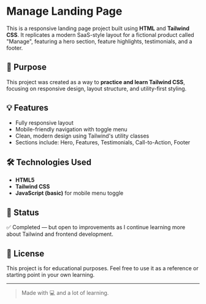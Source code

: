 # Manage Landing Page

This is a responsive landing page project built using **HTML** and **Tailwind CSS**. It replicates a modern SaaS-style layout for a fictional product called "Manage", featuring a hero section, feature highlights, testimonials, and a footer.

## 🚀 Purpose

This project was created as a way to **practice and learn Tailwind CSS**, focusing on responsive design, layout structure, and utility-first styling.

## 💡 Features

- Fully responsive layout  
- Mobile-friendly navigation with toggle menu  
- Clean, modern design using Tailwind's utility classes  
- Sections include: Hero, Features, Testimonials, Call-to-Action, Footer

## 🛠 Technologies Used

- **HTML5**
- **Tailwind CSS**
- **JavaScript (basic)** for mobile menu toggle

## 🧪 Status

✅ Completed — but open to improvements as I continue learning more about Tailwind and frontend development.

## 📄 License

This project is for educational purposes. Feel free to use it as a reference or starting point in your own learning.

---

> Made with 💻 and a lot of learning.
 
